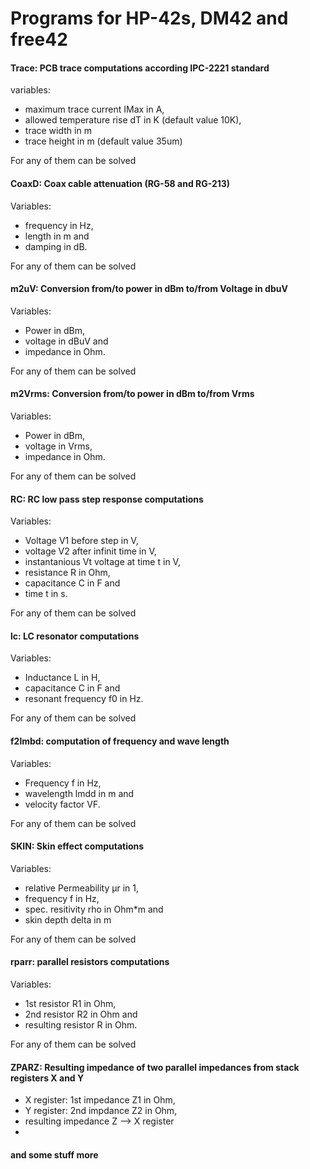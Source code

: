 # Programs for HP-42s, DM42 and free42

#### Trace: PCB trace computations according IPC-2221 standard

variables:

- maximum trace current IMax in A,
- allowed temperature rise dT in K (default value 10K),
- trace width in m
- trace height in m (default value 35um)

For any of them can be solved

#### CoaxD: Coax cable attenuation (RG-58 and RG-213)

Variables:

- frequency in Hz,
- length in m and
- damping in dB.

For any of them can be solved

#### m2uV: Conversion from/to power in dBm to/from Voltage in dbuV

Variables:

- Power in dBm,
- voltage in dBuV and
- impedance in Ohm.

For any of them can be solved

#### m2Vrms: Conversion from/to power in dBm to/from Vrms

Variables:

- Power in dBm,
- voltage in Vrms,
- impedance in Ohm.

For any of them can be solved

#### RC: RC low pass step response computations

Variables:

- Voltage V1 before step in V,
- voltage V2 after infinit time in V,
- instantanious Vt voltage at time t in V,
- resistance R in Ohm,
- capacitance C in F and
- time t in s.

For any of them can be solved

#### lc: LC resonator computations

Variables:

- Inductance L in H,
- capacitance C in F and
- resonant frequency f0 in Hz.

For any of them can be solved

#### f2lmbd: computation of frequency and wave length

Variables:

- Frequency f in Hz,
- wavelength lmdd in m and
- velocity factor VF.

For any of them can be solved

#### SKIN: Skin effect computations

Variables:

- relative Permeability µr in 1,
- frequency f in Hz,
- spec. resitivity rho in Ohm*m and
- skin depth delta in m

For any of them can be solved

#### rparr: parallel resistors computations

Variables:

- 1st resistor R1 in Ohm,
- 2nd resistor R2 in Ohm and
- resulting resistor R in Ohm.

For any of them can be solved

#### ZPARZ: Resulting impedance of two parallel impedances from stack registers X and Y

- X register: 1st impedance Z1 in Ohm,
- Y register: 2nd impdance Z2 in Ohm,
- resulting impedance Z  --> X register
-

#### and some stuff more
